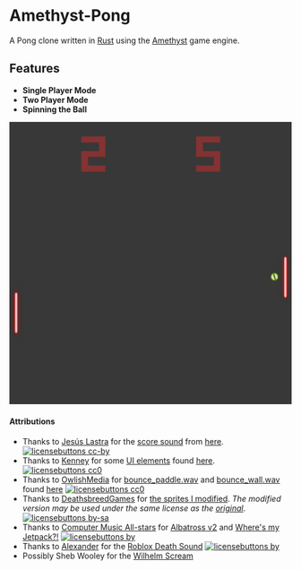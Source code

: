 # Amethyst-Pong

A Pong clone written in [Rust](https://rust-lang.org) using the [Amethyst](https://amethyst.rs) game engine.

## Features

- **Single Player Mode**
- **Two Player Mode**
- **Spinning the Ball**

![demo](static/demo.png)

#### Attributions

- Thanks to [Jesús Lastra](https://opengameart.org/users/jalastram) for the [score sound](assets/audio/score.wav) from [here](https://opengameart.org/content/sound-effects-sfx010). [![licensebuttons cc-by][cc-by-3.0-badge]][cc-by-3.0]
- Thanks to [Kenney](https://opengameart.org/users/kenney) for some [UI elements](assets/ui) found [here](https://opengameart.org/content/ui-pack). [![licensebuttons cc0][cc-0-badge]][cc-0]
- Thanks to [OwlishMedia](https://opengameart.org/users/owlishmedia) for [bounce_paddle.wav](assets/audio/bounce_paddle.wav) and [bounce_wall.wav](assets/audio/bounce_wall.wav) found [here](https://opengameart.org/content/8-bit-sound-effect-pack) [![licensebuttons cc0][cc-0-badge]][cc-0]
- Thanks to [DeathsbreedGames](https://deathsbreedgames.github.io/) for [the sprites I modified](assets/texture/sprites.png). *The modified version may be used under the same license as the [original](https://opengameart.org/content/pong-graphics)*. [![licensebuttons by-sa][cc-by-sa-3.0-badge]][cc-by-sa-3.0]
- Thanks to [Computer Music All-stars](https://freemusicarchive.org/music/Computer_Music_All-Stars) for [Albatross v2](assets/audio/Computer_Music_All-Stars_-_Albatross_v2.ogg) and [Where's my Jetpack?!](assets/audio/Computer_Music_All-Stars_-_Wheres_My_Jetpack.ogg) [![licensebuttons by][cc-by-4.0-badge]][cc-by-4.0]
- Thanks to [Alexander](www.orangefreesounds.com/author/alexander/) for the [Roblox Death Sound](assets/audio/Roblox-death-sound.mp3) [![licensebuttons by][cc-by-4.0-badge]][cc-by-4.0]
- Possibly Sheb Wooley for the [Wilhelm Scream](assets/audio/wilhelm.ogx)

[cc-0]: https://creativecommons.org/publicdomain/zero/1.0/
[cc-by-sa-3.0]: https://creativecommons.org/licenses/by-sa/3.0/
[cc-by-3.0]: https://creativecommons.org/licenses/by/3.0/
[cc-by-4.0]: https://creativecommons.org/licenses/by/4.0/
[cc-0-badge]: https://licensebuttons.net/p/zero/1.0/88x31.png
[cc-by-sa-3.0-badge]: https://licensebuttons.net/l/by-sa/3.0/88x31.png
[cc-by-3.0-badge]: https://licensebuttons.net/l/by/3.0/88x31.png
[cc-by-4.0-badge]: https://licensebuttons.net/l/by/4.0/88x31.png
